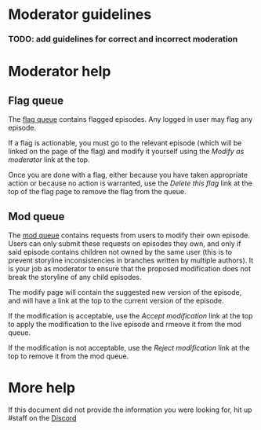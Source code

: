 # Moderator guidelines

### TODO: add guidelines for correct and incorrect moderation

# Moderator help

## Flag queue

The [flag queue](/fb/flagqueue) contains flagged episodes. Any logged in user may flag any episode.

If a flag is actionable, you must go to the relevant episode (which will be linked on the page of the flag) and modify it yourself using the *Modify as moderator* link at the top.

Once you are done with a flag, either because you have taken appropriate action or because no action is warranted, use the *Delete this flag* link at the top of the flag page to remove the flag from the queue.

## Mod queue

The [mod queue](/fb/modqueue) contains requests from users to modify their own episode. Users can only submit these requests on episodes they own, and only if said episode contains children not owned by the same user (this is to prevent storyline inconsistencies in branches written by multiple authors). It is your job as moderator to ensure that the proposed modification does not break the storyline of any child episodes.

The modify page will contain the suggested new version of the episode, and will have a link at the top to the current version of the episode.

If the modification is acceptable, use the *Accept modification* link at the top to apply the modification to the live episode and rmeove it from the mod queue.

If the modification is not acceptable, use the *Reject modification* link at the top to remove it from the mod queue.

# More help

If this document did not provide the information you were looking for, hit up #staff on the [Discord](https://discord.gg/eGPxp5A)



